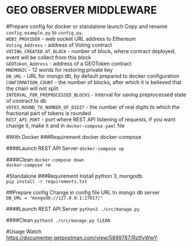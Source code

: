 # GEO OBSERVER MIDDLEWARE

#Prepare config for docker or standalone launch
Copy and rename `config.example.py` to `config.py`.<br />
`WEB3_PROVIDER` - web socket URL address to Ethereum<br /> 
`Voting_Address` - address of Voting contract<br /> 
`VOTING_CREATED_AT_BLOCK` - number of block, where contract deployed, event will be collect from this block<br /> 
`GEOToken_Address` - address of a GEOToken contract<br /> 
`MNEMONIC` - 12 words for restoring private key<br /> 
`DB_URL` - URL for mongo db, by default prepared to docker configuration<br /> 
`CONFIRMATION_COUNT` - the number of blocks, after which it is believed that the chain will not split<br /> 
`INTERVAL_FOR_PREPROCESSED_BLOCKS` - interval for saving preprocessed state of contract to db<br /> 
`VOTES_ROUND_TO_NUMBER_OF_DIGIT` - the number of real digits to which the fractional part of tokens is rounded<br /> 
`REST_API_PORT` - port where REST API listening of requests, 
if you want change it, make it and in `docker-compose.yaml` file<br /> 

#With Docker
###Requirement
    docker
    docker-compose    

####Launch REST API Server
`docker-compose up`

####Clean
`docker-compose down` <br />
`docker-compose rm`

#Standalone
###Requirement
Install python 3, mongodb<br />
`pip install -r requirements.txt`

##Prepare config
Change in config file URL to mongo db server <br />
`DB_URL = "mongodb://127.0.0.1:27017/"`

####Launch REST API Server
 `python3 ./src/manage.py`

####Clean
 `python3 ./src/manage.py CLEAN`

#Usage
 Watch https://documenter.getpostman.com/view/5899787/RztfvWwY
